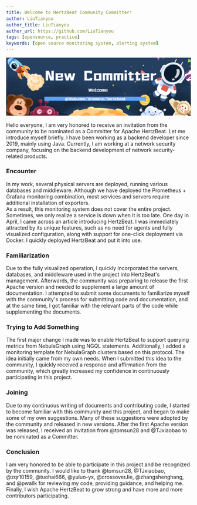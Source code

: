 ```yaml
---
title: Welcome to HertzBeat Community Committer!
author: LiuTianyou
author_title: LiuTianyou
author_url: https://github.com/LiuTianyou
tags: [opensource, practice]
keywords: [open source monitoring system, alerting system]
---
```


![HertzBeat](/img/blog/new-committer.png)

Hello everyone, I am very honored to receive an invitation from the community to be nominated as a Committer for Apache HertzBeat. Let me introduce myself briefly. I have been working as a backend developer since 2019, mainly using Java. Currently, I am working at a network security company, focusing on the backend development of network security-related products.

### Encounter

In my work, several physical servers are deployed, running various databases and middleware. Although we have deployed the Prometheus + Grafana monitoring combination, most services and servers require additional installation of exporters.  
As a result, this monitoring system does not cover the entire project. Sometimes, we only realize a service is down when it is too late. One day in April, I came across an article introducing HertzBeat. I was immediately attracted by its unique features, such as no need for agents and fully visualized configuration, along with support for one-click deployment via Docker. I quickly deployed HertzBeat and put it into use.

### Familiarization

Due to the fully visualized operation, I quickly incorporated the servers, databases, and middleware used in the project into HertzBeat's management. Afterwards, the community was preparing to release the first Apache version and needed to supplement a large amount of documentation. I attempted to submit some documents to familiarize myself with the community's process for submitting code and documentation, and at the same time, I got familiar with the relevant parts of the code while supplementing the documents.

### Trying to Add Something

The first major change I made was to enable HertzBeat to support querying metrics from NebulaGraph using NGQL statements. Additionally, I added a monitoring template for NebulaGraph clusters based on this protocol. The idea initially came from my own needs. When I submitted this idea to the community, I quickly received a response and affirmation from the community, which greatly increased my confidence in continuously participating in this project.

### Joining

Due to my continuous writing of documents and contributing code, I started to become familiar with this community and this project, and began to make some of my own suggestions. Many of these suggestions were adopted by the community and released in new versions. After the first Apache version was released, I received an invitation from @tomsun28 and @TJxiaobao to be nominated as a Committer.

### Conclusion

I am very honored to be able to participate in this project and be recognized by the community. I would like to thank @tomsun28, @TJxiaobao, @zqr10159, @tuohai666, @yuluo-yx, @crossoverJie, @zhangshenghang, and @pwallk for reviewing my code, providing guidance, and helping me. Finally, I wish Apache HertzBeat to grow strong and have more and more contributors participating.
